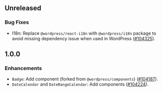 ## Unreleased

### Bug Fixes

- I18n: Replace `@wordpress/react-i18n` with `@wordpress/i18n` package to avoid missing dependency issue when used in WordPress ([#104325](https://github.com/Automattic/wp-calypso/pull/104325)).

## 1.0.0

### Enhancements

- `Badge`: Add component (forked from `@wordpress/components`) ([#104187](https://github.com/Automattic/wp-calypso/pull/104187)).
- `DateCalendar` and `DateRangeCalendar`: Add components ([#104224](https://github.com/Automattic/wp-calypso/pull/104224)).

